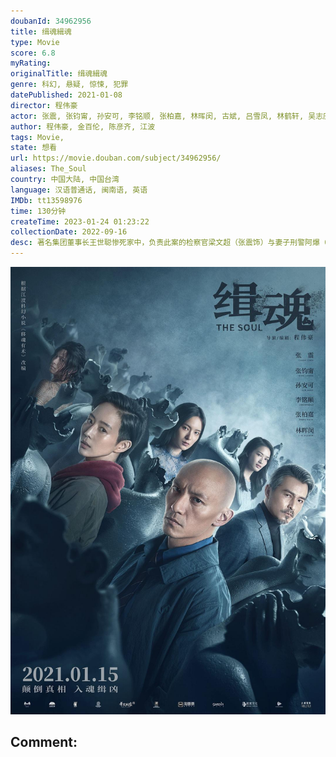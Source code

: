 ```yaml
---
doubanId: 34962956
title: 缉魂緝魂
type: Movie
score: 6.8
myRating: 
originalTitle: 缉魂緝魂
genre: 科幻, 悬疑, 惊悚, 犯罪
datePublished: 2021-01-08
director: 程伟豪
actor: 张震, 张钧甯, 孙安可, 李铭顺, 张柏嘉, 林晖闵, 古斌, 吕雪凤, 林鹤轩, 吴志庆, 张哲豪, 范姜泰基, 林明森, 王道南, 洪毓璟
author: 程伟豪, 金百伦, 陈彦齐, 江波
tags: Movie, 
state: 想看
url: https://movie.douban.com/subject/34962956/
aliases: The_Soul
country: 中国大陆, 中国台湾
language: 汉语普通话, 闽南语, 英语
IMDb: tt13598976
time: 130分钟
createTime: 2023-01-24 01:23:22
collectionDate: 2022-09-16
desc: 著名集团董事长王世聪惨死家中，负责此案的检察官梁文超（张震饰）与妻子刑警阿爆（张钧甯饰）在调查中得知：死者的儿子王天佑（林晖闵饰），年轻的新婚妻子李燕（孙安可饰），多年合伙人万宇凡（李铭顺饰...
---
```


![image](assets/p2629413230.jpg)

Comment: 
---


